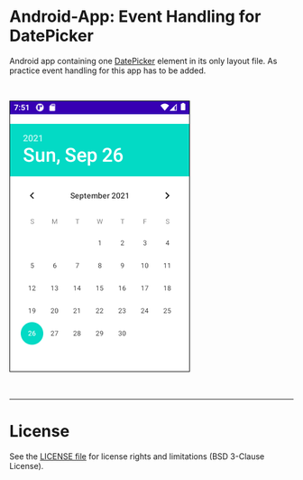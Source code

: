 # Android-App: Event Handling for DatePicker #

Android app containing one [DatePicker](https://developer.android.com/reference/android/widget/DatePicker) element
in its only layout file.
As practice event handling for this app has to be added.

<br>

![Screenshot 1](screenshot_1.png)

<br>

----
# License #

See the [LICENSE file](LICENSE.md) for license rights and limitations (BSD 3-Clause License).
